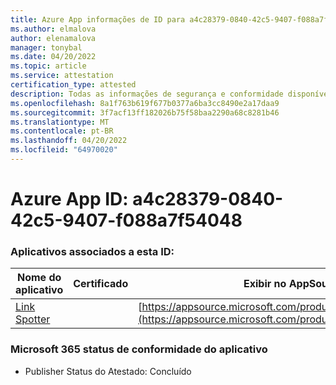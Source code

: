```yaml
---
title: Azure App informações de ID para a4c28379-0840-42c5-9407-f088a7f54048
ms.author: elmalova
author: elenamalova
manager: tonybal
ms.date: 04/20/2022
ms.topic: article
ms.service: attestation
certification_type: attested
description: Todas as informações de segurança e conformidade disponíveis para a4c28379-0840-42c5-9407-f088a7f54048.
ms.openlocfilehash: 8a1f763b619f677b0377a6ba3cc8490e2a17daa9
ms.sourcegitcommit: 3f7acf13ff182026b75f58baa2290a68c8281b46
ms.translationtype: MT
ms.contentlocale: pt-BR
ms.lasthandoff: 04/20/2022
ms.locfileid: "64970020"
---
```

# <a name="azure-app-id-a4c28379-0840-42c5-9407-f088a7f54048"></a>Azure App ID: a4c28379-0840-42c5-9407-f088a7f54048


### <a name="apps-associated-with-this-id"></a>Aplicativos associados a esta ID:
| **Nome do aplicativo** | **Certificado** | **Exibir no AppSource** |
|--------------|---------------|-----------------------|
| [Link Spotter](../forward/WA200003092.md) |  | [https://appsource.microsoft.com/product/office/WA200003092](https://appsource.microsoft.com/product/office/WA200003092) |

### <a name="microsoft-365-app-compliance-status"></a>Microsoft 365 status de conformidade do aplicativo
- Publisher Status do Atestado: Concluído
